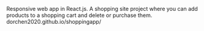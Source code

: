 Responsive web app in React.js. 
A shopping site project where you can add products to a shopping cart and delete or purchase them.
dorchen2020.github.io/shoppingapp/
